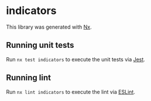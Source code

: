 # indicators

This library was generated with [Nx](https://nx.dev).

## Running unit tests

Run `nx test indicators` to execute the unit tests via [Jest](https://jestjs.io).

## Running lint

Run `nx lint indicators` to execute the lint via [ESLint](https://eslint.org/).
